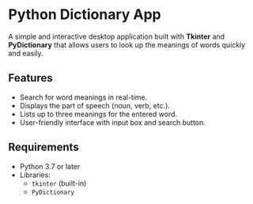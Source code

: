 # Python Dictionary App

A simple and interactive desktop application built with **Tkinter** and **PyDictionary** that allows users to look up the meanings of words quickly and easily.

## Features
- Search for word meanings in real-time.
- Displays the part of speech (noun, verb, etc.).
- Lists up to three meanings for the entered word.
- User-friendly interface with input box and search button.

## Requirements
- Python 3.7 or later
- Libraries:
  - `tkinter` (built-in)
  - `PyDictionary`

